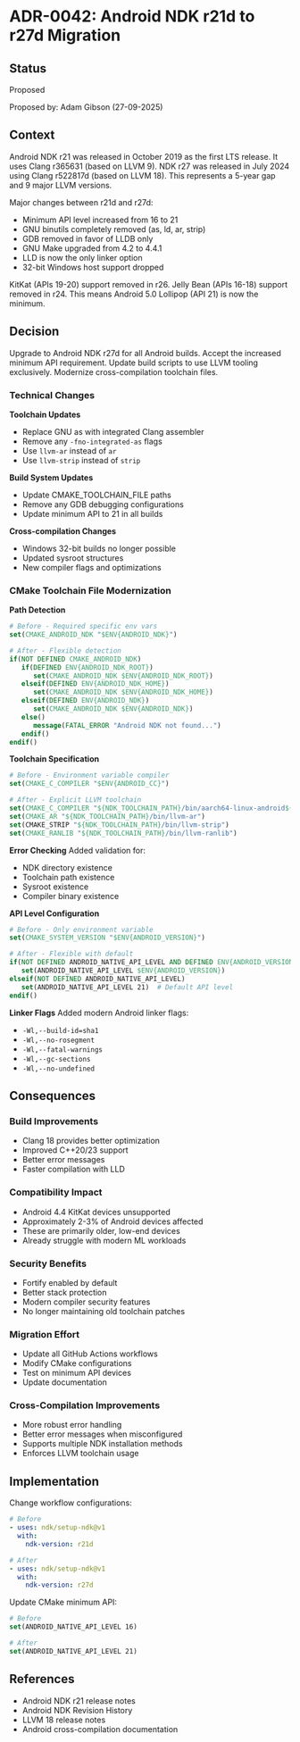 # ADR-0042: Android NDK r21d to r27d Migration

## Status

Proposed

Proposed by: Adam Gibson (27-09-2025)

## Context

Android NDK r21 was released in October 2019 as the first LTS release.
It uses Clang r365631 (based on LLVM 9).
NDK r27 was released in July 2024 using Clang r522817d (based on LLVM 18).
This represents a 5-year gap and 9 major LLVM versions.

Major changes between r21d and r27d:
- Minimum API level increased from 16 to 21
- GNU binutils completely removed (as, ld, ar, strip)
- GDB removed in favor of LLDB only
- GNU Make upgraded from 4.2 to 4.4.1
- LLD is now the only linker option
- 32-bit Windows host support dropped

KitKat (APIs 19-20) support removed in r26.
Jelly Bean (APIs 16-18) support removed in r24.
This means Android 5.0 Lollipop (API 21) is now the minimum.

## Decision

Upgrade to Android NDK r27d for all Android builds.
Accept the increased minimum API requirement.
Update build scripts to use LLVM tooling exclusively.
Modernize cross-compilation toolchain files.

### Technical Changes

**Toolchain Updates**
- Replace GNU as with integrated Clang assembler
- Remove any `-fno-integrated-as` flags
- Use `llvm-ar` instead of `ar`
- Use `llvm-strip` instead of `strip`

**Build System Updates**
- Update CMAKE_TOOLCHAIN_FILE paths
- Remove any GDB debugging configurations
- Update minimum API to 21 in all builds

**Cross-compilation Changes**
- Windows 32-bit builds no longer possible
- Updated sysroot structures
- New compiler flags and optimizations

### CMake Toolchain File Modernization

**Path Detection**
```cmake
# Before - Required specific env vars
set(CMAKE_ANDROID_NDK "$ENV{ANDROID_NDK}")

# After - Flexible detection
if(NOT DEFINED CMAKE_ANDROID_NDK)
   if(DEFINED ENV{ANDROID_NDK_ROOT})
      set(CMAKE_ANDROID_NDK $ENV{ANDROID_NDK_ROOT})
   elseif(DEFINED ENV{ANDROID_NDK_HOME})
      set(CMAKE_ANDROID_NDK $ENV{ANDROID_NDK_HOME})
   elseif(DEFINED ENV{ANDROID_NDK})
      set(CMAKE_ANDROID_NDK $ENV{ANDROID_NDK})
   else()
      message(FATAL_ERROR "Android NDK not found...")
   endif()
endif()
```

**Toolchain Specification**
```cmake
# Before - Environment variable compiler
set(CMAKE_C_COMPILER "$ENV{ANDROID_CC}")

# After - Explicit LLVM toolchain
set(CMAKE_C_COMPILER "${NDK_TOOLCHAIN_PATH}/bin/aarch64-linux-android${ANDROID_NATIVE_API_LEVEL}-clang")
set(CMAKE_AR "${NDK_TOOLCHAIN_PATH}/bin/llvm-ar")
set(CMAKE_STRIP "${NDK_TOOLCHAIN_PATH}/bin/llvm-strip")
set(CMAKE_RANLIB "${NDK_TOOLCHAIN_PATH}/bin/llvm-ranlib")
```

**Error Checking**
Added validation for:
- NDK directory existence
- Toolchain path existence
- Sysroot existence
- Compiler binary existence

**API Level Configuration**
```cmake
# Before - Only environment variable
set(CMAKE_SYSTEM_VERSION "$ENV{ANDROID_VERSION}")

# After - Flexible with default
if(NOT DEFINED ANDROID_NATIVE_API_LEVEL AND DEFINED ENV{ANDROID_VERSION})
   set(ANDROID_NATIVE_API_LEVEL $ENV{ANDROID_VERSION})
elseif(NOT DEFINED ANDROID_NATIVE_API_LEVEL)
   set(ANDROID_NATIVE_API_LEVEL 21)  # Default API level
endif()
```

**Linker Flags**
Added modern Android linker flags:
- `-Wl,--build-id=sha1`
- `-Wl,--no-rosegment`
- `-Wl,--fatal-warnings`
- `-Wl,--gc-sections`
- `-Wl,--no-undefined`

## Consequences

### Build Improvements
- Clang 18 provides better optimization
- Improved C++20/23 support
- Better error messages
- Faster compilation with LLD

### Compatibility Impact
- Android 4.4 KitKat devices unsupported
- Approximately 2-3% of Android devices affected
- These are primarily older, low-end devices
- Already struggle with modern ML workloads

### Security Benefits
- Fortify enabled by default
- Better stack protection
- Modern compiler security features
- No longer maintaining old toolchain patches

### Migration Effort
- Update all GitHub Actions workflows
- Modify CMake configurations
- Test on minimum API devices
- Update documentation

### Cross-Compilation Improvements
- More robust error handling
- Better error messages when misconfigured
- Supports multiple NDK installation methods
- Enforces LLVM toolchain usage

## Implementation

Change workflow configurations:
```yaml
# Before
- uses: ndk/setup-ndk@v1
  with:
    ndk-version: r21d

# After
- uses: ndk/setup-ndk@v1
  with:
    ndk-version: r27d
```

Update CMake minimum API:
```cmake
# Before
set(ANDROID_NATIVE_API_LEVEL 16)

# After
set(ANDROID_NATIVE_API_LEVEL 21)
```

## References
- Android NDK r21 release notes
- Android NDK Revision History
- LLVM 18 release notes
- Android cross-compilation documentation
